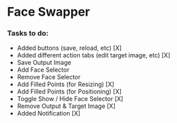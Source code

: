 # Face Swapper

### Tasks to do:
- Added buttons (save, reload, etc)                         [X]
- Added different action tabs (edit target image, etc)      [X]
- Save Output Image
- Add Face Selector
- Remove Face Selector
- Add Filled Points (for Resizing)                          [X]
- Add Filled Points (for Positioning)                       [X]
- Toggle Show / Hide Face Selector                          [X]
- Remove Output & Target Image                              [X]
- Added Notification                                        [X]